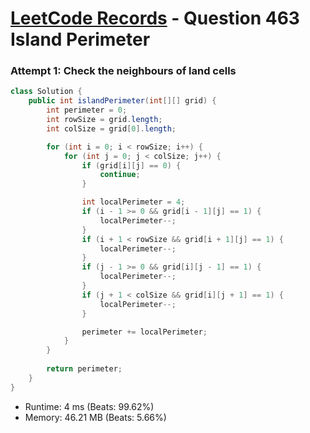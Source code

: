 # [LeetCode Records](../README.md) - Question 463 Island Perimeter

### Attempt 1: Check the neighbours of land cells
```java
class Solution {
    public int islandPerimeter(int[][] grid) {
        int perimeter = 0;
        int rowSize = grid.length;
        int colSize = grid[0].length;

        for (int i = 0; i < rowSize; i++) {
            for (int j = 0; j < colSize; j++) {
                if (grid[i][j] == 0) {
                    continue;
                }

                int localPerimeter = 4;
                if (i - 1 >= 0 && grid[i - 1][j] == 1) {
                    localPerimeter--;
                }
                if (i + 1 < rowSize && grid[i + 1][j] == 1) {
                    localPerimeter--;
                }
                if (j - 1 >= 0 && grid[i][j - 1] == 1) {
                    localPerimeter--;
                }
                if (j + 1 < colSize && grid[i][j + 1] == 1) {
                    localPerimeter--;
                }

                perimeter += localPerimeter;
            }
        }
        
        return perimeter;
    }
}
```
- Runtime: 4 ms (Beats: 99.62%)
- Memory: 46.21 MB (Beats: 5.66%)

<br>
